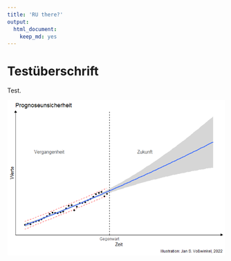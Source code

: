```yaml
---
title: 'RU there?'
output:
  html_document:
    keep_md: yes
---
```


# Testüberschrift

Test.




![](index_files/figure-html/unnamed-chunk-2-1.png)<!-- -->





